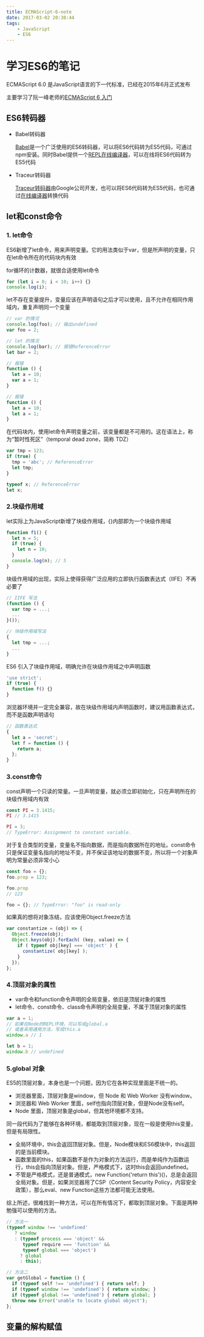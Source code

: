 ```yaml
---
title: ECMAScript-6-note
date: 2017-03-02 20:38:44
tags:
	- JavaScript
	- ES6
---
```



# 学习ES6的笔记

ECMAScript 6.0 是JavaScript语言的下一代标准，已经在2015年6月正式发布

主要学习了阮一峰老师的[ECMAScript 6 入门](http://es6.ruanyifeng.com/)

<!-- more -->

## ES6转码器

+ Babel转码器

	[Babel](https://babeljs.io/)是一个广泛使用的ES6转码器，可以将ES6代码转为ES5代码，可通过npm安装。同时Babel提供一个[REPL在线编译器](https://babeljs.io/repl/)，可以在线将ES6代码转为ES5代码

+ Traceur转码器

	[Traceur转码器](https://github.com/google/traceur-compiler)由Google公司开发，也可以将ES6代码转为ES5代码，也可通过[在线编译器](http://google.github.io/traceur-compiler/demo/repl.html)转换代码

## let和const命令

### 1. let命令

ES6新增了let命令，用来声明变量。它的用法类似于var，但是所声明的变量，只在let命令所在的代码块内有效

for循环的计数器，就很合适使用let命令

```javascript
for (let i = 0; i < 10; i++) {}
console.log(i);
```

let不存在变量提升，变量应该在声明语句之后才可以使用，且不允许在相同作用域内，重复声明同一个变量

```javascript
// var 的情况
console.log(foo); // 输出undefined
var foo = 2;

// let 的情况
console.log(bar); // 报错ReferenceError
let bar = 2;

// 报错
function () {
  let a = 10;
  var a = 1;
}

// 报错
function () {
  let a = 10;
  let a = 1;
}
```

在代码块内，使用let命令声明变量之前，该变量都是不可用的。这在语法上，称为“暂时性死区”（temporal dead zone，简称 TDZ）

```javascript
var tmp = 123;
if (true) {
  tmp = 'abc'; // ReferenceError
  let tmp;
}

typeof x; // ReferenceError
let x;
```

### 2.块级作用域

let实际上为JavaScript新增了块级作用域，{}内部即为一个块级作用域

```javascript
function f1() {
  let n = 5;
  if (true) {
    let n = 10;
  }
  console.log(n); // 5
}
```

块级作用域的出现，实际上使得获得广泛应用的立即执行函数表达式（IIFE）不再必要了

```javascript
// IIFE 写法
(function () {
  var tmp = ...;
  ...
}());

// 块级作用域写法
{
  let tmp = ...;
  ...
}
```

ES6 引入了块级作用域，明确允许在块级作用域之中声明函数

```javascript
'use strict';
if (true) {
  function f() {}
}
```

浏览器环境并一定完全兼容，故在块级作用域内声明函数时，建议用函数表达式，而不是函数声明语句

```javascript
// 函数表达式
{
  let a = 'secret';
  let f = function () {
    return a;
  };
}
```

### 3.const命令

const声明一个只读的常量。一旦声明变量，就必须立即初始化，只在声明所在的块级作用域内有效

```javascript
const PI = 3.1415;
PI // 3.1415

PI = 3;
// TypeError: Assignment to constant variable.
```

对于复合类型的变量，变量名不指向数据，而是指向数据所在的地址。const命令只是保证变量名指向的地址不变，并不保证该地址的数据不变，所以将一个对象声明为常量必须非常小心

```javascript
const foo = {};
foo.prop = 123;

foo.prop
// 123

foo = {}; // TypeError: "foo" is read-only
```

如果真的想将对象冻结，应该使用Object.freeze方法

```javascript
var constantize = (obj) => {
  Object.freeze(obj);
  Object.keys(obj).forEach( (key, value) => {
    if ( typeof obj[key] === 'object' ) {
      constantize( obj[key] );
    }
  });
};
```

### 4.顶层对象的属性

+ var命令和function命令声明的全局变量，依旧是顶层对象的属性
+ let命令、const命令、class命令声明的全局变量，不属于顶层对象的属性

```javascript
var a = 1;
// 如果在Node的REPL环境，可以写成global.a
// 或者采用通用方法，写成this.a
window.a // 1

let b = 1;
window.b // undefined
```

### 5.global 对象

ES5的顶层对象，本身也是一个问题，因为它在各种实现里面是不统一的。

+ 浏览器里面，顶层对象是window，但 Node 和 Web Worker 没有window。
+ 浏览器和 Web Worker 里面，self也指向顶层对象，但是Node没有self。
+ Node 里面，顶层对象是global，但其他环境都不支持。

同一段代码为了能够在各种环境，都能取到顶层对象，现在一般是使用this变量，但是有局限性。

+ 全局环境中，this会返回顶层对象。但是，Node模块和ES6模块中，this返回的是当前模块。
+ 函数里面的this，如果函数不是作为对象的方法运行，而是单纯作为函数运行，this会指向顶层对象。但是，严格模式下，这时this会返回undefined。
+ 不管是严格模式，还是普通模式，new Function('return this')()，总是会返回全局对象。但是，如果浏览器用了CSP（Content Security Policy，内容安全政策），那么eval、new Function这些方法都可能无法使用。

综上所述，很难找到一种方法，可以在所有情况下，都取到顶层对象。下面是两种勉强可以使用的方法。

```javascript
// 方法一
(typeof window !== 'undefined'
   ? window
   : (typeof process === 'object' &&
      typeof require === 'function' &&
      typeof global === 'object')
     ? global
     : this);

// 方法二
var getGlobal = function () {
  if (typeof self !== 'undefined') { return self; }
  if (typeof window !== 'undefined') { return window; }
  if (typeof global !== 'undefined') { return global; }
  throw new Error('unable to locate global object');
};
```

## 变量的解构赋值